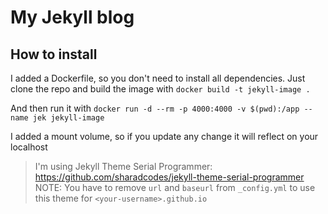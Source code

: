 # My Jekyll blog

## How to install

I added a Dockerfile, so you don't need to install all dependencies. 
Just clone the repo and build the image with
`docker build -t jekyll-image .`

And then run it with
`docker run -d --rm -p 4000:4000 -v $(pwd):/app --name jek jekyll-image`

I added a mount volume, so if you update any change it will reflect on your localhost

> I'm using Jekyll Theme Serial Programmer: https://github.com/sharadcodes/jekyll-theme-serial-programmer
> NOTE: You have to remove `url` and `baseurl` from `_config.yml` to use this theme for `<your-username>.github.io`
